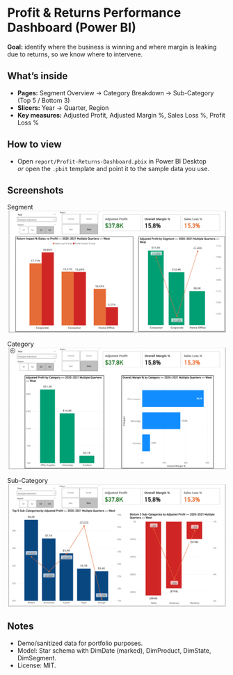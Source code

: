 # Profit & Returns Performance Dashboard (Power BI)

**Goal:** identify where the business is winning and where margin is leaking due to returns, so we know where to intervene.

## What’s inside
- **Pages:** Segment Overview → Category Breakdown → Sub-Category (Top 5 / Bottom 3)
- **Slicers:** Year → Quarter, Region
- **Key measures:** Adjusted Profit, Adjusted Margin %, Sales Loss %, Profit Loss %

## How to view
- Open `report/Profit-Returns-Dashboard.pbix` in Power BI Desktop  
  _or_ open the `.pbit` template and point it to the sample data you use.

## Screenshots
Segment  
![Segment](docs/screenshots/segment.png)

Category  
![Category](docs/screenshots/category.png)

Sub-Category  
![Sub-Category](docs/screenshots/subcategory.png)

## Notes
- Demo/sanitized data for portfolio purposes.
- Model: Star schema with DimDate (marked), DimProduct, DimState, DimSegment.
- License: MIT.
